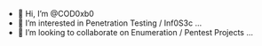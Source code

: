 - 👋 Hi, I’m @COD0xb0
- 👀 I’m interested in Penetration Testing / Inf0S3c ...
- 💞️ I’m looking to collaborate on Enumeration / Pentest Projects ...

<!---
COD0xb0/COD0xb0 is a ✨ special ✨ repository because its `README.md` (this file) appears on your GitHub profile.
You can click the Preview link to take a look at your changes.
--->
